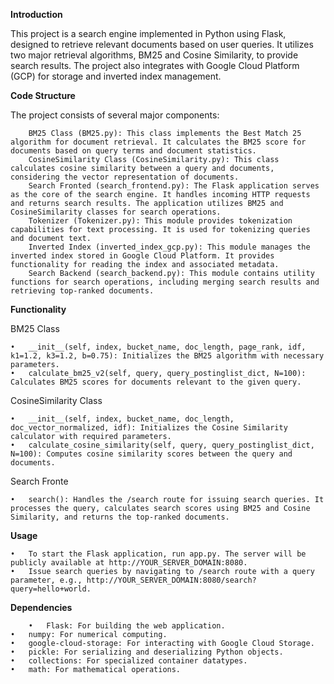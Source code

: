 
**Introduction**

This project is a search engine implemented in Python using Flask, designed to retrieve relevant documents based on user queries. It utilizes two major retrieval algorithms, BM25 and Cosine Similarity, to provide search results. The project also integrates with Google Cloud Platform (GCP) for storage and inverted index management.


**Code Structure**

The project consists of several major components:

		BM25 Class (BM25.py): This class implements the Best Match 25 algorithm for document retrieval. It calculates the BM25 score for documents based on query terms and document statistics.
		CosineSimilarity Class (CosineSimilarity.py): This class calculates cosine similarity between a query and documents, considering the vector representation of documents.
		Search Fronted (search_frontend.py): The Flask application serves as the core of the search engine. It handles incoming HTTP requests and returns search results. The application utilizes BM25 and CosineSimilarity classes for search operations.
		Tokenizer (Tokenizer.py): This module provides tokenization capabilities for text processing. It is used for tokenizing queries and document text.
		Inverted Index (inverted_index_gcp.py): This module manages the inverted index stored in Google Cloud Platform. It provides functionality for reading the index and associated metadata.
		Search Backend (search_backend.py): This module contains utility functions for search operations, including merging search results and retrieving top-ranked documents.


**Functionality**

BM25 Class

	•	__init__(self, index, bucket_name, doc_length, page_rank, idf, k1=1.2, k3=1.2, b=0.75): Initializes the BM25 algorithm with necessary parameters.
	•	calculate_bm25_v2(self, query, query_postinglist_dict, N=100): Calculates BM25 scores for documents relevant to the given query.
CosineSimilarity Class

	•	__init__(self, index, bucket_name, doc_length, doc_vector_normalized, idf): Initializes the Cosine Similarity calculator with required parameters.
	•	calculate_cosine_similarity(self, query, query_postinglist_dict, N=100): Computes cosine similarity scores between the query and documents.
Search Fronte 

	•	search(): Handles the /search route for issuing search queries. It processes the query, calculates search scores using BM25 and Cosine Similarity, and returns the top-ranked documents.


**Usage**

	•	To start the Flask application, run app.py. The server will be publicly available at http://YOUR_SERVER_DOMAIN:8080.
	•	Issue search queries by navigating to /search route with a query parameter, e.g., http://YOUR_SERVER_DOMAIN:8080/search?query=hello+world.


**Dependencies**

        •	Flask: For building the web application.
	•	numpy: For numerical computing.
	•	google-cloud-storage: For interacting with Google Cloud Storage.
	•	pickle: For serializing and deserializing Python objects.
	•	collections: For specialized container datatypes.
	•	math: For mathematical operations.

